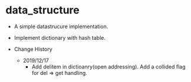 # data_structure

* A simple datastrucure implementation.

* Implement dictionary with hash table.

* Change History
  * 2019/12/17
    * Add delitem in dictioanry(open addressing). Add a collided flag for del => get handling.

